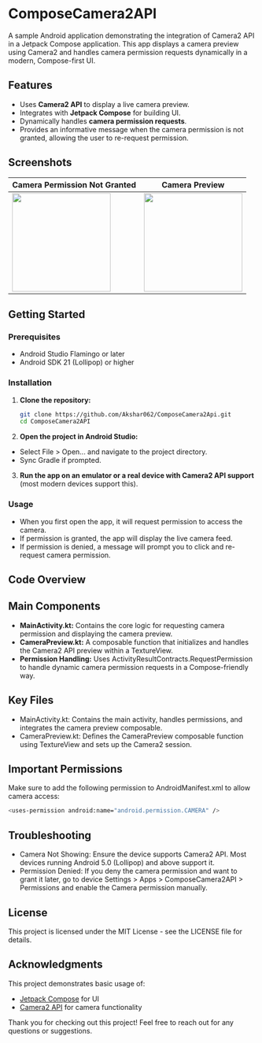 # ComposeCamera2API

A sample Android application demonstrating the integration of Camera2 API in a Jetpack Compose application. This app displays a camera preview using Camera2 and handles camera permission requests dynamically in a modern, Compose-first UI.

## Features

- Uses **Camera2 API** to display a live camera preview.
- Integrates with **Jetpack Compose** for building UI.
- Dynamically handles **camera permission requests**.
- Provides an informative message when the camera permission is not granted, allowing the user to re-request permission.

## Screenshots

| Camera Permission Not Granted  | Camera Preview  |
|--------------------------------|-----------------|
| <img src="path/to/permission_screenshot.png" width="200"> | <img src="path/to/preview_screenshot.png" width="200"> |

## Getting Started

### Prerequisites

- Android Studio Flamingo or later
- Android SDK 21 (Lollipop) or higher

### Installation

1. **Clone the repository:**

   ```bash
   git clone https://github.com/Akshar062/ComposeCamera2Api.git
   cd ComposeCamera2API

2. **Open the project in Android Studio:**

  - Select File > Open... and navigate to the project directory.
  - Sync Gradle if prompted.
  
3. **Run the app on an emulator or a real device with Camera2 API support** (most modern devices support this).

### Usage

- When you first open the app, it will request permission to access the camera.
- If permission is granted, the app will display the live camera feed.
- If permission is denied, a message will prompt you to click and re-request camera permission.

## Code Overview

## Main Components

- **MainActivity.kt:** Contains the core logic for requesting camera permission and displaying the camera preview.
- **CameraPreview.kt:** A composable function that initializes and handles the Camera2 API preview within a TextureView.
- **Permission Handling:** Uses ActivityResultContracts.RequestPermission to handle dynamic camera permission requests in a Compose-friendly way.
  
## Key Files

- MainActivity.kt: Contains the main activity, handles permissions, and integrates the camera preview composable.
- CameraPreview.kt: Defines the CameraPreview composable function using TextureView and sets up the Camera2 session.

## Important Permissions

Make sure to add the following permission to AndroidManifest.xml to allow camera access:
   ```bash
   <uses-permission android:name="android.permission.CAMERA" />
   ```

## Troubleshooting

- Camera Not Showing: Ensure the device supports Camera2 API. Most devices running Android 5.0 (Lollipop) and above support it.
- Permission Denied: If you deny the camera permission and want to grant it later, go to device Settings > Apps > ComposeCamera2API > Permissions and enable the Camera permission manually.

## License
This project is licensed under the MIT License - see the LICENSE file for details.

## Acknowledgments

This project demonstrates basic usage of:

- [Jetpack Compose](https://developer.android.com/compose) for UI
- [Camera2 API](https://developer.android.com/reference/android/hardware/camera2/package-summary) for camera functionality


Thank you for checking out this project! Feel free to reach out for any questions or suggestions.

